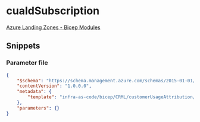 # cuaIdSubscription

[Azure Landing Zones - Bicep Modules](..)

## Snippets

### Parameter file

```json
{
    "$schema": "https://schema.management.azure.com/schemas/2015-01-01/deploymentParameters.json#",
    "contentVersion": "1.0.0.0",
    "metadata": {
        "template": "infra-as-code/bicep/CRML/customerUsageAttribution/cuaIdSubscription.json"
    },
    "parameters": {}
}
```
